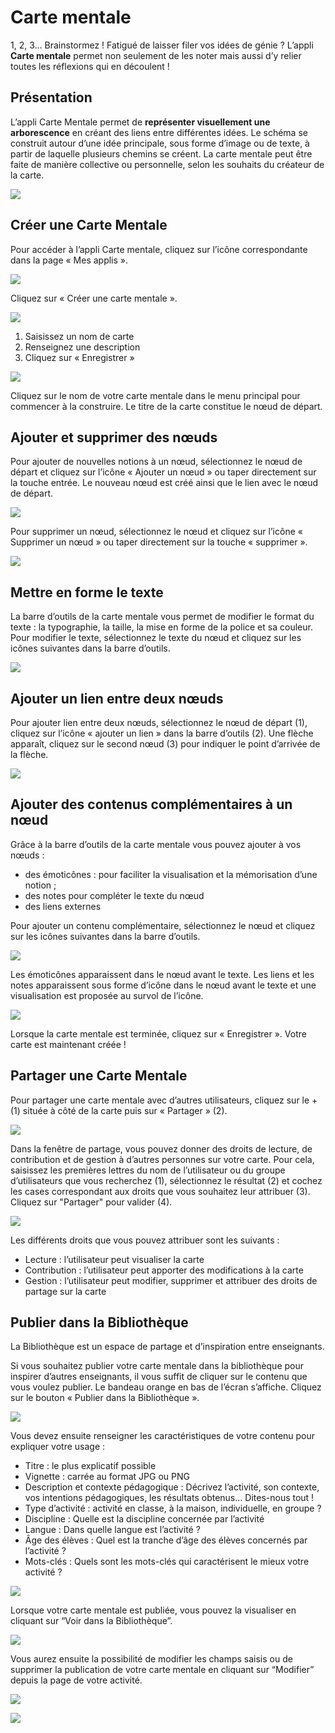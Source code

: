 # Carte mentale

1, 2, 3… Brainstormez ! Fatigué de laisser filer vos idées de génie ? L’appli **Carte mentale** permet non seulement de les noter mais aussi d’y relier toutes les réflexions qui en découlent !

## Présentation

L’appli Carte Mentale permet de **représenter visuellement une arborescence** en créant des liens entre différentes idées. Le schéma se construit autour d’une idée principale, sous forme d’image ou de texte, à partir de laquelle plusieurs chemins se créent. La carte mentale peut être faite de manière collective ou personnelle, selon les souhaits du créateur de la carte.

![](.gitbook/assets/2018-08-23_17h13_43%20%282%29%20%284%29.png)

## Créer une Carte Mentale

Pour accéder à l’appli Carte mentale, cliquez sur l’icône correspondante dans la page « Mes applis ».

![](.gitbook/assets/cartementale_1-appli%20%282%29%20%285%29.jpg)

Cliquez sur « Créer une carte mentale ».

![](.gitbook/assets/image%20%2845%29%20%281%29.png)

1. Saisissez un nom de carte
2. Renseignez une description
3. Cliquez sur « Enregistrer »

![](.gitbook/assets/image%20%2852%29.png)

Cliquez sur le nom de votre carte mentale dans le menu principal pour commencer à la construire. Le titre de la carte constitue le nœud de départ.

## Ajouter et supprimer des nœuds

Pour ajouter de nouvelles notions à un nœud, sélectionnez le nœud de départ et cliquez sur l’icône « Ajouter un nœud » ou taper directement sur la touche entrée. Le nouveau nœud est créé ainsi que le lien avec le nœud de départ.

![](.gitbook/assets/image%20%2820%29.png)

Pour supprimer un nœud, sélectionnez le nœud et cliquez sur l’icône « Supprimer un nœud » ou taper directement sur la touche « supprimer ».

![](.gitbook/assets/cartementale_5-editeur-supprimer-noeud-2-1-1%20%288%29.png)

## Mettre en forme le texte

La barre d’outils de la carte mentale vous permet de modifier le format du texte : la typographie, la taille, la mise en forme de la police et sa couleur. Pour modifier le texte, sélectionnez le texte du nœud et cliquez sur les icônes suivantes dans la barre d’outils.

![](.gitbook/assets/cartementale_6-editeur-mise-en-forme%20%282%29%20%283%29.png)

## Ajouter un lien entre deux nœuds

Pour ajouter lien entre deux nœuds, sélectionnez le nœud de départ \(1\), cliquez sur l’icône « ajouter un lien » dans la barre d’outils \(2\). Une flèche apparaît, cliquez sur le second nœud \(3\) pour indiquer le point d’arrivée de la flèche.

![](.gitbook/assets/image%20%2873%29.png)

## Ajouter des contenus complémentaires à un nœud

Grâce à la barre d’outils de la carte mentale vous pouvez ajouter à vos nœuds :

* des émoticônes : pour faciliter la visualisation et la mémorisation d’une notion ; 
* des notes pour compléter le texte du nœud
* des liens externes 

Pour ajouter un contenu complémentaire, sélectionnez le nœud et cliquez sur les icônes suivantes dans la barre d’outils.

![](.gitbook/assets/cartementale_8-editeur-liens-emoticons-2%20%282%29%20%287%29.png)

Les émoticônes apparaissent dans le nœud avant le texte. Les liens et les notes apparaissent sous forme d’icône dans le nœud avant le texte et une visualisation est proposée au survol de l’icône.

![](.gitbook/assets/image%20%2846%29.png)

Lorsque la carte mentale est terminée, cliquez sur « Enregistrer ». Votre carte est maintenant créée !

## Partager une Carte Mentale

Pour partager une carte mentale avec d’autres utilisateurs, cliquez sur le + \(1\) située à côté de la carte puis sur « Partager » \(2\).

![](.gitbook/assets/image%20%2863%29.png)

Dans la fenêtre de partage, vous pouvez donner des droits de lecture, de contribution et de gestion à d’autres personnes sur votre carte. Pour cela, saisissez les premières lettres du nom de l’utilisateur ou du groupe d’utilisateurs que vous recherchez \(1\), sélectionnez le résultat \(2\) et cochez les cases correspondant aux droits que vous souhaitez leur attribuer \(3\). Cliquez sur "Partager" pour valider \(4\).

![](.gitbook/assets/2018-08-23_17h22_12%20%282%29%20%281%29.png)

Les différents droits que vous pouvez attribuer sont les suivants :

* Lecture : l’utilisateur peut visualiser la carte
* Contribution : l’utilisateur peut apporter des modifications à la carte
* Gestion : l’utilisateur peut modifier, supprimer et attribuer des droits de partage sur la carte

## Publier dans la Bibliothèque

La Bibliothèque est un espace de partage et d’inspiration entre enseignants.

Si vous souhaitez publier votre carte mentale dans la bibliothèque pour inspirer d’autres enseignants, il vous suffit de cliquer sur le contenu que vous voulez publier. Le bandeau orange en bas de l’écran s’affiche. Cliquez sur le bouton « Publier dans la Bibliothèque ».

![](.gitbook/assets/image%20%2857%29.png)

Vous devez ensuite renseigner les caractéristiques de votre contenu pour expliquer votre usage :

* Titre : le plus explicatif possible
* Vignette : carrée au format JPG ou PNG
* Description et contexte pédagogique : Décrivez l’activité, son contexte, vos intentions pédagogiques, les résultats obtenus… Dites-nous tout ! 
* Type d’activité : activité en classe, à la maison, individuelle, en groupe ? 
* Discipline : Quelle est la discipline concernée par l’activité
* Langue : Dans quelle langue est l’activité ? 
* Âge des élèves : Quel est la tranche d’âge des élèves concernés par l’activité ? 
* Mots-clés : Quels sont les mots-clés qui caractérisent le mieux votre activité ? 

![](.gitbook/assets/image%20%2866%29.png)

Lorsque votre carte mentale est publiée, vous pouvez la visualiser en cliquant sur “Voir dans la Bibliothèque”.

![](.gitbook/assets/image%20%2874%29.png)

Vous aurez ensuite la possibilité de modifier les champs saisis ou de supprimer la publication de votre carte mentale en cliquant sur “Modifier” depuis la page de votre activité.

![](.gitbook/assets/image%20%2832%29.png)

![](.gitbook/assets/image%20%2875%29.png)

